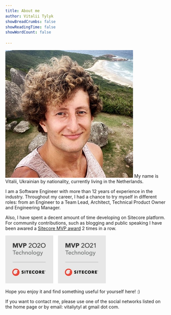 ```yaml
---
title: About me
author: Vitalii Tylyk
showBreadCrumbs: false
showReadingTime: false
showWordCount: false

---
```

![Vitalii Tylyk](avatar.jpg#center)
My name is Vitalii, Ukrainian by nationality, currently living in the Netherlands.

I am a Software Engineer with more than 12 years of experience in the industry. Throughout my career, I had a chance to try myself in different roles: from an Engineer to a Team Lead, Architect, Technical Product Owner and Engineering Manager. 

Also, I have spent a decent amount of time developing on Sitecore platform. For community contributions, such as blogging and public speaking I have been awared a [Sitecore MVP award](https://mvp.sitecore.com/en) 2 times in a row.

![Sitecore MVP award 2020](sitecore-mvp-badge.jpg#center)

Hope you enjoy it and find something useful for yourself here! :)

If you want to contact me, please use one of the social networks listed on the home page or by email: vitaliytyl at gmail dot com.